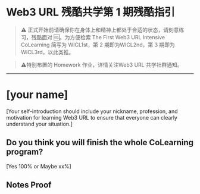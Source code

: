 # Web3 URL 残酷共学第 1 期残酷指引

> ⚠️ 正式开始前请确保你在身体上和精神上都处于合适的状态，请刻意练习，残酷面对 🆒。为方便检索 The First Web3 URL Intensive CoLearning 简写为 WICL1st，第 2 期即为WICL2nd，第 3 期即为 WICL3rd，以此类推。

> ⚠️特别布置的 Homework 作业，详情关注Web3 URL 共学社群通知。

---

# [your name]
[Your self-introduction should include your nickname, profession, and motivation for learning Web3 URL to ensure that everyone can clearly understand your situation.]

## Do you think you will finish the whole CoLearning program?
[Yes 100% or Maybe xx%]

## Notes Proof
